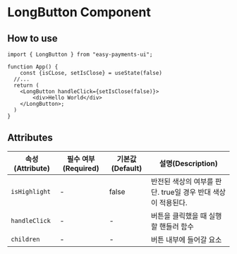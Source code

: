 # LongButton Component

## How to use

```tsx
import { LongButton } from "easy-payments-ui";

function App() {
    const {isCLose, setIsClose} = useState(false)
  //...
  return (
    <LongButton handleClick={setIsClose(false)}>
        <div>Hello World</div>
    </LongButton>;
  )
}
```

## Attributes

| 속성(Attribute) | 필수 여부(Required) | 기본값(Default) | 설명(Description)                                            |
| --------------- | ------------------- | --------------- | ------------------------------------------------------------ |
| `isHighlight`   | -                   | false           | 반전된 색상의 여부를 판단. true일 경우 반대 색상이 적용된다. |
| `handleClick`   | -                   | -               | 버튼을 클릭했을 때 실행할 핸들러 함수                        |
| `children`      | -                   | -               | 버튼 내부에 들어갈 요소                                      |
